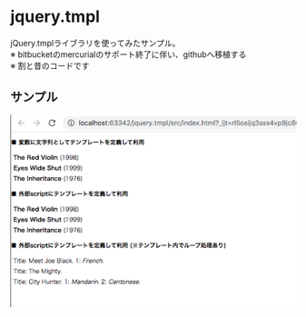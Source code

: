 # jquery.tmpl
jQuery.tmplライブラリを使ってみたサンプル。  
※ bitbucketのmercurialのサポート終了に伴い、githubへ移植する  
※ 割と昔のコードです  

## サンプル
![サンプル](./docs/caputure.png)
